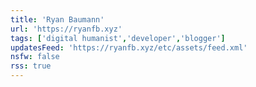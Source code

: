 ```yaml
---
title: 'Ryan Baumann'
url: 'https://ryanfb.xyz'
tags: ['digital humanist','developer','blogger']
updatesFeed: 'https://ryanfb.xyz/etc/assets/feed.xml'
nsfw: false
rss: true
---
```

